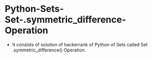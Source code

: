 # Python-Sets-Set-.symmetric_difference-Operation
- It consists of solution of hackerrank of Python of Sets called Set .symmetric_difference() Operation.
